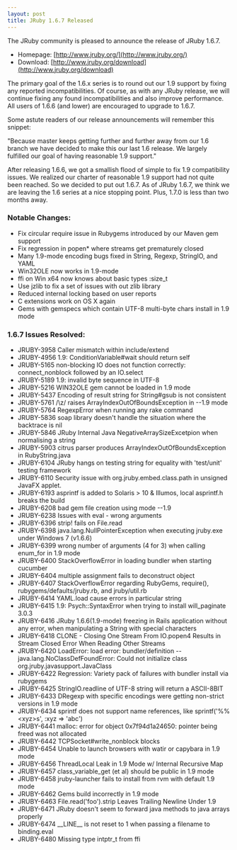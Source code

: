 ```yaml
---
layout: post
title: JRuby 1.6.7 Released
---
```

The JRuby community is pleased to announce the release of JRuby 1.6.7.

- Homepage: [http://www.jruby.org/](http://www.jruby.org/)
- Download: [http://www.jruby.org/download](http://www.jruby.org/download)

The primary goal of the 1.6.x series is to round out our 1.9 support by fixing any reported incompatibilities. Of course, as with any JRuby release, we will continue fixing any found incompatibilities and also improve performance. All users of 1.6.6 (and lower) are encouraged to upgrade to 1.6.7.

Some astute readers of our release announcements will remember this snippet:

   "Because master keeps getting further and further away from our 1.6 branch we have decided to make this our last 1.6 release.  We largely fulfilled our goal of having reasonable 1.9 support."

After releasing 1.6.6, we got a smallish flood of simple to fix 1.9 compatibility issues.  We realized our charter of reasonable 1.9 support had not quite been reached.  So we decided to put out 1.6.7.  As of JRuby 1.6.7, we think we are leaving the 1.6 series at a nice stopping point.  Plus, 1.7.0 is less than two months away.  

### Notable Changes:

- Fix circular require issue in Rubygems introduced by our Maven gem support
- Fix regression in popen* where streams get prematurely closed
- Many 1.9-mode encoding bugs fixed in String, Regexp, StringIO, and YAML
- Win32OLE now works in 1.9-mode
- ffi on Win x64 now knows about basic types :size_t
- Use jzlib to fix a set of issues with out zlib library
- Reduced internal locking based on user reports
- C extensions work on OS X again
- Gems with gemspecs which contain UTF-8 multi-byte chars install in 1.9 mode

### 1.6.7 Issues Resolved:

- JRUBY-3958 Caller mismatch within include/extend
- JRUBY-4956 1.9: ConditionVariable#wait should return self
- JRUBY-5165 non-blocking IO does not function correctly: connect_nonblock followed by an IO.select
- JRUBY-5189 1.9: invalid byte sequence in UTF-8
- JRUBY-5216 WIN32OLE gem cannot be loaded in 1.9 mode
- JRUBY-5437 Encoding of result string for String#gsub is not consistent
- JRUBY-5761 /\z/ raises ArrayIndexOutOfBoundsException in --1.9 mode
- JRUBY-5764 RegexpError when running any rake command
- JRUBY-5836 soap library doesn't handle the situation where the backtrace is nil
- JRUBY-5846 JRuby Internal Java NegativeArraySizeExcetpion when normalising a string
- JRUBY-5903 citrus parser produces ArrayIndexOutOfBoundsException in RubyString.java
- JRUBY-6104 JRuby hangs on testing string for equality with 'test/unit' testing framework
- JRUBY-6110 Security issue with org.jruby.embed.class.path in unsigned JavaFX applet.
- JRUBY-6193 asprintf is added to Solaris > 10 & Illumos, local asprintf.h breaks the build
- JRUBY-6208 bad gem file creation using mode --1.9
- JRUBY-6238 Issues with eval - wrong arguments
- JRUBY-6396 strip! fails on File.read
- JRUBY-6398 java.lang.NullPointerException when executing jruby.exe under Windows 7 (v1.6.6)
- JRUBY-6399 wrong number of arguments (4 for 3) when calling enum_for in 1.9 mode
- JRUBY-6400 StackOverflowError in loading bundler when starting cucumber
- JRUBY-6404 multiple assignment fails to deconstruct object
- JRUBY-6407 StackOverflowError regarding RubyGems, require(), rubygems/defaults/jruby.rb, and jruby/util.rb
- JRUBY-6414 YAML.load cause errors in particular string
- JRUBY-6415 1.9: Psych::SyntaxError when trying to install will_paginate 3.0.3
- JRUBY-6416 JRuby 1.6.6(1.9-mode) freezing in Rails application without any error, when manipulating a String with special characters
- JRUBY-6418 CLONE - Closing One Stream From IO.popen4 Results in Stream Closed Error When Reading Other Streams
- JRUBY-6420 LoadError: load error: bundler/definition -- java.lang.NoClassDefFoundError: Could not initialize class org.jruby.javasupport.JavaClass
- JRUBY-6422 Regression: Variety pack of failures with bundler install via rubygems
- JRUBY-6425 StringIO.readline of UTF-8 string will return a ASCII-8BIT
- JRUBY-6433 DRegexp with specific encodings were getting non-strict versions in 1.9 mode
- JRUBY-6434 sprintf does not support name references, like sprintf('%%&lt;xyz&gt;s', :xyz => 'abc') 
- JRUBY-6441 malloc: error for object 0x7f94d1a24650: pointer being freed was not allocated
- JRUBY-6442 TCPSocket#write_nonblock blocks
- JRUBY-6454 Unable to launch browsers with watir or capybara in 1.9 mode
- JRUBY-6456 ThreadLocal Leak in 1.9 Mode w/ Internal Recursive Map
- JRUBY-6457 class_variable_get (et al) should be public in 1.9 mode
- JRUBY-6458 jruby-launcher fails to install from rvm with default 1.9 mode
- JRUBY-6462 Gems build incorrectly in 1.9 mode
- JRUBY-6463 File.read('foo').strip Leaves Trailing Newline Under 1.9
- JRUBY-6471 JRuby doesn't seem to forward java methods to java arrays properly
- JRUBY-6474 \_\_LINE\_\_ is not reset to 1 when passing a filename to binding.eval
- JRUBY-6480 Missing type intptr_t from ffi
